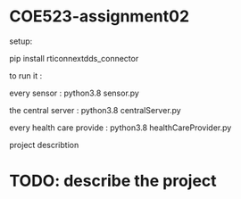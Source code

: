 # COE523-assignment02

setup:

pip install rticonnextdds_connector


to run it :

every sensor : 
python3.8 sensor.py  <patient id>

the central server :
python3.8 centralServer.py

every health care provide :
python3.8 healthCareProvider.py  <patient id>



project describtion 
# TODO: describe the project